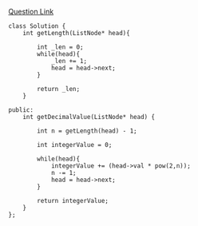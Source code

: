 [Question Link](https://leetcode.com/problems/convert-binary-number-in-a-linked-list-to-integer/)

```
class Solution {
    int getLength(ListNode* head){

        int _len = 0;
        while(head){
            _len += 1;
            head = head->next;
        }

        return _len;
    }

public:
    int getDecimalValue(ListNode* head) {

        int n = getLength(head) - 1;

        int integerValue = 0;

        while(head){
            integerValue += (head->val * pow(2,n));
            n -= 1;
            head = head->next;
        }

        return integerValue;
    }
};
```

